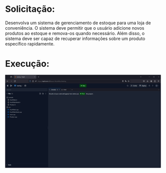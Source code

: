 # Solicitação:
Desenvolva um sistema de gerenciamento de estoque para uma loja de conveniência. O sistema deve permitir que o usuário adicione novos produtos ao estoque e remova-os quando necessário. Além disso, o sistema deve ser capaz de recuperar informações sobre um produto específico rapidamente.

# Execução:
![](../gifs/EX01.gif)